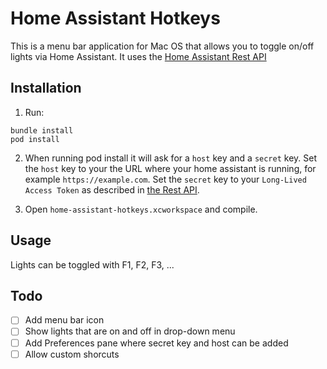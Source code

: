 # Home Assistant Hotkeys

This is a menu bar application for Mac OS that allows you to toggle on/off lights via Home Assistant. It uses the [Home Assistant Rest API](https://developers.home-assistant.io/docs/en/external_api_rest.html)

## Installation

1. Run:

```
bundle install
pod install
```

2. When running pod install it will ask for a `host` key and a `secret` key.
Set the `host` key to your the URL where your home assistant is running, for example `https://example.com`. Set the `secret` key to your `Long-Lived Access Token` as described in [the Rest API](https://developers.home-assistant.io/docs/en/external_api_rest.html).

3. Open `home-assistant-hotkeys.xcworkspace` and compile.

## Usage

Lights can be toggled with F1, F2, F3, ...

## Todo

- [ ] Add menu bar icon
- [ ] Show lights that are on and off in drop-down menu
- [ ] Add Preferences pane where secret key and host can be added
- [ ] Allow custom shorcuts